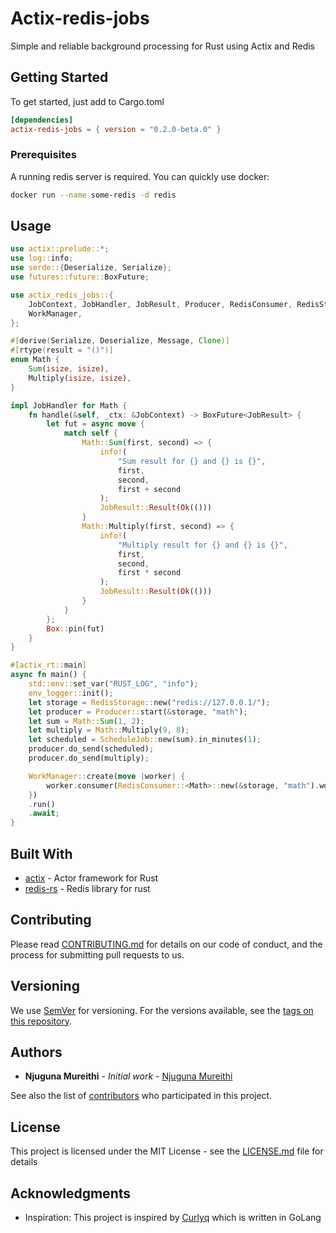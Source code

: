 # Actix-redis-jobs

Simple and reliable background processing for Rust using Actix and Redis

## Getting Started

To get started, just add to Cargo.toml

```toml
[dependencies]
actix-redis-jobs = { version = "0.2.0-beta.0" }
```

### Prerequisites

A running redis server is required.
You can quickly use docker:

```bash
docker run --name some-redis -d redis
```

## Usage

```rust
use actix::prelude::*;
use log::info;
use serde::{Deserialize, Serialize};
use futures::future::BoxFuture;

use actix_redis_jobs::{
    JobContext, JobHandler, JobResult, Producer, RedisConsumer, RedisStorage, ScheduleJob,
    WorkManager,
};

#[derive(Serialize, Deserialize, Message, Clone)]
#[rtype(result = "()")]
enum Math {
    Sum(isize, isize),
    Multiply(isize, isize),
}

impl JobHandler for Math {
    fn handle(&self, _ctx: &JobContext) -> BoxFuture<JobResult> {
        let fut = async move {
            match self {
                Math::Sum(first, second) => {
                    info!(
                        "Sum result for {} and {} is {}",
                        first,
                        second,
                        first + second
                    );
                    JobResult::Result(Ok(()))
                }
                Math::Multiply(first, second) => {
                    info!(
                        "Multiply result for {} and {} is {}",
                        first,
                        second,
                        first * second
                    );
                    JobResult::Result(Ok(()))
                }
            }
        };
        Box::pin(fut)
    }
}

#[actix_rt::main]
async fn main() {
    std::env::set_var("RUST_LOG", "info");
    env_logger::init();
    let storage = RedisStorage::new("redis://127.0.0.1/");
    let producer = Producer::start(&storage, "math");
    let sum = Math::Sum(1, 2);
    let multiply = Math::Multiply(9, 8);
    let scheduled = ScheduleJob::new(sum).in_minutes(1);
    producer.do_send(scheduled);
    producer.do_send(multiply);

    WorkManager::create(move |worker| {
        worker.consumer(RedisConsumer::<Math>::new(&storage, "math").workers(2))
    })
    .run()
    .await;
}
```

## Built With

- [actix](https://actix.rs) - Actor framework for Rust
- [redis-rs](https://github.com/mitsuhiko/redis-rs) - Redis library for rust

## Contributing

Please read [CONTRIBUTING.md](CONTRIBUTING.md) for details on our code of conduct, and the process for submitting pull requests to us.

## Versioning

We use [SemVer](http://semver.org/) for versioning. For the versions available, see the [tags on this repository](https://github.com/geofmureithi/actix-jobs/tags).

## Authors

- **Njuguna Mureithi** - _Initial work_ - [Njuguna Mureithi](https://github.com/geofmureithi)

See also the list of [contributors](https://github.com/geofmureithi/actix-jobs/contributors) who participated in this project.

## License

This project is licensed under the MIT License - see the [LICENSE.md](LICENSE.md) file for details

## Acknowledgments

- Inspiration: This project is inspired by [Curlyq](https://github.com/mcmathja/curlyq) which is written in GoLang

